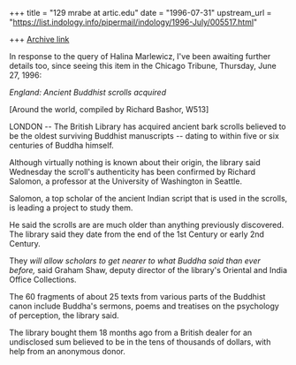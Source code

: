 +++
title = "129 mrabe at artic.edu"
date = "1996-07-31"
upstream_url = "https://list.indology.info/pipermail/indology/1996-July/005517.html"

+++
[Archive link](https://list.indology.info/pipermail/indology/1996-July/005517.html)

In response to the query of Halina Marlewicz, I've been awaiting further
details too, since seeing this item in the Chicago Tribune, Thursday, June
27, 1996:

_England: Ancient Buddhist scrolls acquired_

[Around the world, compiled by Richard Bashor, W513]

LONDON -- The British Library has acquired ancient bark scrolls believed to
be the oldest surviving Buddhist manuscripts -- dating to within five or
six centuries of Buddha himself.

Although virtually nothing is known about their origin, the library said
Wednesday the scroll's authenticity has been confirmed by Richard Salomon,
a professor at the University of Washington in Seattle.

Salomon, a top scholar of the ancient Indian script that is used in the
scrolls, is leading a project to study them.

He said the scrolls are are much older than anything previously discovered.
The library said they date from the end of the 1st Century or early 2nd
Century.

They _will allow scholars to get nearer to what Buddha said than ever
before,_ said Graham Shaw, deputy director of the library's Oriental and
India Office Collections.

The 60 fragments of about 25 texts from various parts of the Buddhist canon
include Buddha's sermons, poems and treatises on the psychology of
perception, the library said.

The library bought them 18 months ago from a British dealer for an
undisclosed sum believed to be in the tens of thousands of dollars, with
help from an anonymous donor.








